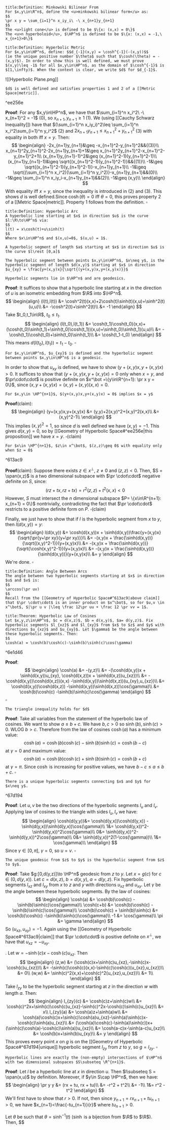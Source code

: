 ```ad-Definition
title:Definition: Minkowski Bilinear From
For $x,y\in\R^n$, define the <u>minkowski bilinear form</u> as:
$$
\pr x y = \sum_{i=1}^n x_iy_i\ -\ x_{n+1}y_{n+1}
$$
The <u>light cone</u> is defined to be $\{x: (x,x) = 0\}$
The <u>n hyperboloid</u>, $\HP^n$ is defined to be $\{x: (x,x) = -1,\ x_{n+1}>0\}$
```
```ad-Definition
title:Definition: Hyperbolic Metric
For $x,y\in\HP^n$, define: $$d_{-1}(x,y) = \cosh^{-1}(-(x,y))$$
(ie the unique positive number $\theta$ such that $\cosh(\theta) = -(x,y)$). In order to show this is well defined, we must prove $(x,y)\leq -1$ for all $x,y\in\HP^n$, as the domain of $\cosh^{-1}$ is $[1,\infty)$. When the context is clear, we write $d$ for $d_{-1}$.
```
![[Hyperbolic Plane.png]]
```ad-Proposition
$d$ is well defined and satisfies properties 1 and 2 of a [[Metric Space|metric]].
```

^ee256e

__Proof__: For any $x,y\in\HP^n$, we have that $\sum_{i=1}^n x_i^2\ -\ x_{n+1}^2 = -1$ (0), so $x_{n+1},y_{n+1} \geq 1$ (1). We (using [[Cauchy Schwarz Inequality]]) have that $(\sum_{i=1}^n x_iy_i)^2\leq \sum_{i=1}^n x_i^2\sum_{i=1}^n y_i^2$ (2) and $2x_{n+1}y_{n+1}\leq x_{n+1}^2+y_{n+1}^2$ (3) with equality in both iff $x = y$. Then:
$$
\begin{align}
-2x_{n+1}y_{n+1}&\geq -x_{n+1}^2-y_{n+1}^2&&{(3)}\\
x_{n+1}^2y_{n+1}^2-2x_{n+1}y_{n+1}+1&\geq x_{n+1}^2y_{n+1}^2-x_{n+1}^2-y_{n+1}^2+1\\
(x_{n+1}y_{n+1}-1)^2&\geq (x_{n+1}^2-1)(y_{n+1}^2-1)\\
(x_{n+1}y_{n+1}-1)&\geq \sqrt{(x_{n+1}^2-1)(y_{n+1}^2-1)}&&{(1)}\\
-1&\geq \sqrt{(x_{n+1}^2-1)(y_{n+1}^2-1)}-x_{n+1}y_{n+1}\\
-1&\geq \sqrt{(\sum_{i=1}^n x_i^2)(\sum_{i=1}^n y_i^2)}-x_{n+1}y_{n+1}&&(0)\\
-1&\geq \sum_{i=1}^n x_iy_i-x_{n+1}y_{n+1}&&(2)\\
-1&\geq (x,y)\\
\end{align}
$$
With equality iff $x = y$, since the inequality is introduced in $(2)$ and $(3)$. This shows $d$ is well defined.Since $\cosh(\theta) = 0$ iff $\theta = 0$, this proves property $2$ of a [[Metric Space|metric]]. Property 1 follows from the definition. $\square$


```ad-Definition
title:Definition: Hyperbolic Arc
A hyperbolic line starting at $x$ in direction $u$ is the curve $l:\R\to\HP^n$ via:
$$
l(t) = x\cosh(t)+u\sinh(t)
$$
Where $x\in\HP^n$ and $(x,u)=0$, $(u,u) = 1$.

A hyperbolic segment of length $a$ starting at $x$ in direction $u$ is the curve $l\rest [0,a]$

The hyperbolic segment between points $x,y\in\HP^n$, $x\neq y$, is the hyperbolic segment of length $d(x,y)$ starting at $x$ in direction $u_{xy} = \frac{y+(x,y)x}{\sqrt{(y+(x,y)x,y+(x,y)x)}}$
```
```ad-Proposition
Hyperbolic segments lie in $\HP^n$ and are geodesics.
```
__Proof__:
It suffices to show that a hyperbolic line starting at $x$ in the direction of $u$ is an isometric embedding from $\R$ into $\HP^n$.
$$
\begin{align}
(l(t),l(t)) &= \cosh^2(t)(x,x)+2\cosh(t)\sinh(t)(x,u)+\sinh^2(t)(u,u)\\
&= -\cosh^2(t)+\sinh^2(t)\\
&= -1
\end{align}
$$
Take $t_0,t_1\in\R$, $t_0\leq t_1$.
$$
\begin{align}
(l(t_0),l(t_1)) &= \cosh(t_1)\cosh(t_0)(x,x)+(\cosh(t_0)\sinh(t_1)+\sinh(t_0)\cosh(t_1))(x,u)+\sinh(t_0)\sinh(t_1)(u,u)\\
&= -\cosh(t_1)\cosh(t_0)+\sinh(t_0)\sinh(t_1)\\
&= \cosh(t_1-t_0)
\end{align}
$$
This means $d(l(t_0),l(t_1)) = t_1-t_0$. $\square$


```ad-Proposition
For $x,y\in\HP^n$, $u_{xy}$ is defined and the hyperbolic segment between points $x,y\in\HP^n$ is a geodesic.
```
In order to show that $u_{xy}$ is defined, we have to show $(y+(x,y)x,y+(x,y)x)> 0$. It suffices to show that  $(y+(x,y)x,y+(x,y)x) =0$ only when $x = y$,  and $\pr\cdot\cdot$ is positive definite on $x^\bot =\{y\in\R^{n+1}: \pr x y = 0\}$, since $(x,y+(x,y)x) = (x,y) + (x,y)(x,x) = 0$.

```ad-Claim
For $x,y\in \HP^{n+1}$, $(y+(x,y)x,y+(x,y)x) = 0$ implies $x = y$
```
__Proof__(claim): 
$$
\begin{align}
(y+(x,y)x,y+(x,y)x) &= (y,y)+2(x,y)^2+(x,y)^2(x,x)\\
&= (x,y)^2-1\\
\end{align}
$$
This implies $(x,y)^2 = 1$, so since $d$ is well defined we have $(x,y) = -1$.  This gives $d(x,y) = 0$, so by [[Geometry of Hyperbolic Space#^ee256e|this proposition]] we have $x = y$. $\square$(claim)

```ad-Claim
For $x\in \HP^{n+1}$, $z\in x^\bot$, $(z,z)\geq 0$ with equality only when $z = 0$
```

^613ac9

__Proof__(claim): 
Suppose there exists $z\in x^\bot$, $z\neq 0$ and $(z,z) < 0$. Then, $S = \span(x,z)$ is a two dimensional subspace with $\pr \cdot\cdot$ negative definite on $S$, since:
$$
(rz+tx,rz+tx) = r^2(z,z)+t^2(x,x) < 0
$$
However, $S$ must intersect the $n$ dimensional subspace $P= \{x\in\R^{n+1}: x_{n+1} = 0\}$ nontrivially, contradicting the fact that $\pr \cdot\cdot$ restricts to a positive definite form on $P$. $\square$(claim)

Finally, we just have to show that if $l$ is the hyperbolic segment from $x$ to $y$, then $l(d(x,y)) = y$:
$$
\begin{align}
l(d(x,y)) &= \cosh(d(x,y))x + \sinh(d(x,y))\frac{y+(x,y)x}{\sqrt{\pr{y+\pr xy}{y+\pr xy}}}\\
&= -(x,y)x + \frac{\sinh(d(x,y))}{\sqrt{(x,y)^2-1}}(y+(x,y)x)\\
&= -(x,y)x + \frac{\sinh(d(x,y))}{\sqrt{\cosh(x,y)^2-1}}(y+(x,y)x)\\
&= -(x,y)x + \frac{\sinh(d(x,y))}{\sinh(d(x,y))}(y+(x,y)x)\\
&= y
\end{align}
$$
We're done. $\square$

```ad-Definition
title:Definition: Angle Between Arcs
The angle between two hyperbolic segments starting at $x$ in direction $u$ and $v$ is:
$$
\arccos(\pr uv)
$$
Recall from the [[Geometry of Hyperbolic Space#^613ac9|above claim]] that $\pr \cdot\cdot$ is an inner product on $x^\bot$, so for $u,v \in x^\bot$, $|\pr u v |\leq \frac 12\pr uu + \frac 12 \pr vv = 1$.
```
```ad-Theorem
title:Theorem: Hyperbolic Law of Cosines
Let $x,y,z\in\HP^n$, $c = d(x,z)$, $b = d(x,y)$, $a= d(y,z)$. Fix hyperbolic segments $l_{xz}$ and $l_{xy}$ from $x$ to $z$ and $y$ with directions $u_{xz}$ and $u_{xy}$. Let $\gamma$ be the angle between these hyperbolic segments. Then:
$$
\cosh(a) = \cosh(b)\cosh(c)-\sinh(b)\sinh(c)\cos(\gamma)

```

^6e1d46

__Proof__:
$$
\begin{align}
\cosh(a) &= -(y,z)\\
&= -(\cosh(d(x,y))x + \sinh(d(x,y))u_{xy}, \cosh(d(x,z))x + \sinh(d(x,z))u_{xz})\\
&= -\cosh(d(x,y))\cosh(d(x,z))(x,x) -\sinh(d(x,y))\sinh(d(x,z))(u_{xy},u_{xz})\\
&= \cosh(d(x,y))\cosh(d(x,z)) -\sinh(d(x,y))\sinh(d(x,z))\cos(\gamma)\\
&= \cosh(b)\cosh(c) -\sinh(b)\sinh(c)\cos(\gamma)
\end{align}
$$
$\square$
```ad-Proposition
The triangle inequality holds for $d$
```
__Proof__: Take all variables from the statement of the hyperbolic law of cosines. We want to show $a\leq b+c$. We have $b,c>0$ so $\sinh(b),\sinh(c)>0$. WLOG $b>c$. Therefore from the law of cosines $\cosh(a)$ has a minimum value:
$$\cosh(a)=\cosh(b)\cosh(c) -\sinh(b)\sinh(c) = \cosh(b-c)$$
at $\gamma = 0$ and maximum value:
$$\cosh(a)=\cosh(b)\cosh(c) + \sinh(b)\sinh(c) = \cosh(b+c)$$
at $\gamma = \pi$. Since $\cosh$ is increasing for positive values, we have $b-c \leq a \leq b+c$. $\square$
```ad-Proposition
There is a unique hyperbolic segments connecting $x$ and $y$ for $x\neq y$.
```

^67d194

__Proof__: Let $u,v$ be the two directions of the hyperbolic segments $l_u$ and $l_v$. Applying law of cosines to the triangle with sides $l_u,l_v$ we have:
$$
\begin{align}
\cosh(d(y,y))&= \cosh(d(y,x))\cosh(d(y,x)) -\sinh(d(y,x))\sinh(d(y,x))\cos(\gamma)\\
1&= \cosh(d(y,x))^2-\sinh(d(y,x))^2\cos(\gamma)\\
0&= \sinh(d(y,x))^2-\sinh(d(y,x))^2\cos(\gamma)\\
0&= \sinh(d(y,x))^2(1-\cos(\gamma))\\
1&= \cos(\gamma)\\
\end{align}
$$
Since $\gamma \in [0,\pi]$, $\gamma = 0$, so $u = v$. $\square$
```ad-Proposition
The unique geodesic from $z$ to $y$ is the hyperbolic segment from $z$ to $y$.
```
__Proof__: Take $g:[0,d(y,z)]\to \HP^n$ geodesic from $z$ to $y$. Let $x = g(c)$ for $c\in(0,d(y,x))$. Let $c = d(x,z)$, $b = d(x,y)$, $a= d(y,z)$. Fix hyperbolic segments $l_{xz}$ and $l_{xy}$ from $x$ to $z$ and $y$ with directions $u_{xz}$ and $u_{xy}$. Let $\gamma$ be the angle between these hyperbolic segments. By the law of cosines:
$$
\begin{align}
\cosh(a) &= \cosh(b)\cosh(c) -\sinh(b)\sinh(c)\cos(\gamma)\\
\cosh(c+b) &= \cosh(b)\cosh(c) -\sinh(b)\sinh(c)\cos(\gamma)\\
\cosh(b)\cosh(c) + \sinh(b)\sinh(c) &= \cosh(b)\cosh(c) -\sinh(b)\sinh(c)\cos(\gamma)\\
-1 &= \cos(\gamma)\\
\pi &= \gamma
\end{align}
$$
So $(u_{xz},u_{xy})= -1$. Again using the [[Geometry of Hyperbolic Space#^613ac9|claim]] that $\pr \cdot\cdot$ is positive definite on $x^\bot$, we have that $u_{xz}=-u_{xy}$.

. Let $w = -\sinh(c)x-\cosh(c)u_{xz}$. Then 
$$
\begin{align}
(z,w) &= (\cosh(c)x+\sinh(c)u_{xz},-\sinh(c)x-\cosh(c)u_{xz})\\
&= -\sinh(c)\cosh(c)(x,x)-\sinh(c)\cosh(c)(u_{xz},u_{xz})\\
&= 0\\
(w,w) &= \sinh(c)^2(x,x)+\cosh(c)^2(u_{xz},u_{xz})\\
&= 1\\
\end{align}
$$
Take $l_{zy}$ to be the hyperbolic segment starting at $z$ in the direction $w$ with length $a$. Then:
$$
\begin{align}
l_{zy}(c) &= \cosh(c)z+\sinh(c)w\\
&= \cosh(c)^2x+\sinh(c)\cosh(c)u_{xz}-\sinh(c)^2x-\cosh(c)\sinh(c)u_{xz}\\
&= x\\
l_{zy}(a) &= \cosh(a)z+\sinh(a)w\\
&= \cosh(a)\cosh(c)x+\sinh(c)\cosh(a)u_{xz}-\sinh(a)\sinh(c)x-\cosh(c)\sinh(a)u_{xz}\\
&= (\cosh(a)\cosh(c)-\sinh(a)\sinh(c))x+(\sinh(c)\cosh(a)-\cosh(c)\sinh(a))u_{xz}\\
&= \cosh(a-c)x-\sinh(a-c)u_{xz}\\
&= \cosh(b)x+\sinh(b)u_{xy}\\
&= y
\end{align}
$$
This proves every point $x$ on $g$ is on the [[Geometry of Hyperbolic Space#^67d194|unique]] hyperbolic segment $l_{zy}$ from $z$ to $y$, so $g = l_{zy}$. $\square$


```ad-Proposition
Hyperbolic lines are exactly the (non-empty) intersections of $\HP^n$ with two dimensional subspaces $S\subseteq \R^{n+1}$.
```
__Proof__: Let $l$ be a hyperbolic line at $x$ in direction $u$. Then $l\subseteq S = \span(x,u)$ by definition. Moreover, if $y\in S\cap \HP^n$, then we have:
$$
\begin{align}
\pr y y &= (rx + tu, rx + tu)\\
&= -r^2 + t^2\\
&= -1\\
1&= r^2 - t^2
\end{align}
$$
We'll first have to show that $r>0$. If not, then since $y_{n+1} = rx_{n+1}+tu_{n+1}>0$, we have $x_{n+1}<\frac{-tu_{n+1}}{r}$ where $tu_{n+1}> 0$.

Let $\theta$ be such that $\theta = \sinh^{-1}(t)$ ($\sinh$ is a bijection from $\R$ to $\R$). Then, $$





